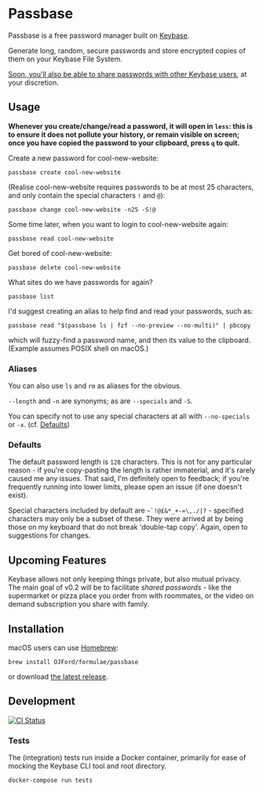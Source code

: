 Passbase
========

Passbase is a free password manager built on [Keybase](https://keybase.io).

Generate long, random, secure passwords and store encrypted copies of them on your Keybase File System.

[Soon, you'll also be able to share passwords with other Keybase users](#upcoming-features), at your discretion.

Usage
-----

**Whenever you create/change/read a password, it will open in `less`: this is to ensure it does not pollute your history, or remain visible on screen; once you have copied the password to your clipboard, press `q` to quit.**

Create a new password for cool-new-website:
```
passbase create cool-new-website
```

(Realise cool-new-website requires passwords to be at most 25 characters, and only contain the special characters `!` and `@`):
```
passbase change cool-new-website -n25 -S!@
```

Some time later, when you want to login to cool-new-website again:
```
passbase read cool-new-website
```

Get bored of cool-new-website:
```
passbase delete cool-new-website
```

What sites do we have passwords for again?
```
passbase list
```

I'd suggest creating an alias to help find and read your passwords, such as:
```
passbase read "$(passbase ls | fzf --no-preview --no-multi)" | pbcopy
```

which will fuzzy-find a password name, and then its value to the clipboard. (Example assumes POSIX shell on macOS.)

### Aliases

You can also use `ls` and `rm` as aliases for the obvious.

`--length` and `-n` are synonyms; as are `--specials` and `-S`.

You can specify not to use any special characters at all with `--no-specials` or `-x`. (cf. [Defaults](#defaults))

### Defaults

The default password length is `128` characters. This is not for any particular reason - if you're copy-pasting the length is rather immaterial, and it's rarely caused me any issues. That said, I'm definitely open to feedback; if you're frequently running into lower limits, please open an issue (if one doesn't exist).

Special characters included by default are ``~`!@£&*_+-=\,./|?`` - specified  characters may only be a subset of these. They were arrived at by being those on my keyboard that do not break 'double-tap copy'. Again, open to suggestions for changes.

Upcoming Features
-----------------

Keybase allows not only keeping things private, but also mutual privacy. The main goal of v0.2 will be to facilitate *shared passwords* - like the supermarket or pizza place you order from with roommates, or the video on demand subscription you share with family.

Installation
------------

macOS users can use [Homebrew](http://brew.sh/):
```
brew install OJFord/formulae/passbase
```

or download [the latest release](https://github.com/OJFord/passbase/releases).

Development
-----------
[![CI Status](https://travis-ci.com/OJFord/passbase.svg?token=SxsettpUmvjPeVFxsTig&branch=master)](https://travis-ci.com/OJFord/passbase)

### Tests

The (integration) tests run inside a Docker container, primarily for ease of mocking the Keybase CLI tool and root directory.

```
docker-compose run tests
```
